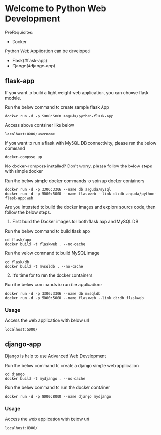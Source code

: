 # Welcome to Python Web Development

PreRequisites:
- Docker

Python Web Application can be developed 
- Flask(#flask-app)
- Django(#django-app)

## flask-app
If you want to build a light weight web application, you can choose flask module. 

Run the below command to create sample flask App

```
docker run -d -p 5000:5000 anguda/python-flask-app
```

Access above container like below 
```
localhost:8080/username
```

If you want to run a flask with MySQL DB connectivity, please run the below command
```
docker-compose up
```

No docker-compose installed? Don't worry, please follow the below steps with simple docker 

Run the below simple docker commands to spin up docker containers
```
docker run -d -p 3306:3306 --name db anguda/mysql
docker run -d -p 5000:5000 --name flaskweb --link db:db anguda/python-flask-app:web
```

Are you intersted to build the docker images and explore source code, then follow the below steps.

1. First build the Docker images for both flask app and MySQL DB

Run the below command to build flask app
```
cd flask/app
docker build -t flaskweb . --no-cache
```
Run the velow command to build MySQL image
```
cd flask/db
docker build -t mysqldb . --no-cache
```
2. It's time for to run the docker containers

Run the below commands to run the applications
```
docker run -d -p 3306:3306 --name db mysqldb
docker run -d -p 5000:5000 --name flaskweb --link db:db flaskweb
```
### Usage

Access the web application with below url
```
localhost:5000/
```

## django-app
Django is help to use Advanced Web Development

Run the below command to create a django simple web application

```
cd django
docker build -t mydjango . --no-cache
```

Run the below command to run the docker container

```
docker run -d -p 8000:8000 --name django mydjango
```

### Usage

Access the web application with below url
```
localhost:8000/
```
